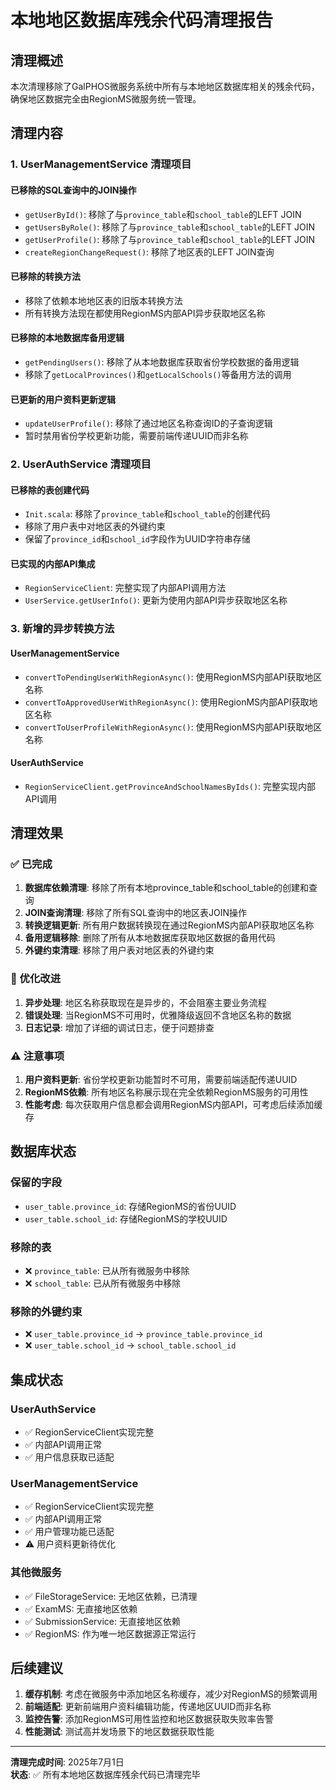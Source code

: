 # 本地地区数据库残余代码清理报告

## 清理概述
本次清理移除了GalPHOS微服务系统中所有与本地地区数据库相关的残余代码，确保地区数据完全由RegionMS微服务统一管理。

## 清理内容

### 1. UserManagementService 清理项目

#### 已移除的SQL查询中的JOIN操作
- `getUserById()`: 移除了与`province_table`和`school_table`的LEFT JOIN
- `getUsersByRole()`: 移除了与`province_table`和`school_table`的LEFT JOIN  
- `getUserProfile()`: 移除了与`province_table`和`school_table`的LEFT JOIN
- `createRegionChangeRequest()`: 移除了地区表的LEFT JOIN查询

#### 已移除的转换方法
- 移除了依赖本地地区表的旧版本转换方法
- 所有转换方法现在都使用RegionMS内部API异步获取地区名称

#### 已移除的本地数据库备用逻辑
- `getPendingUsers()`: 移除了从本地数据库获取省份学校数据的备用逻辑
- 移除了`getLocalProvinces()`和`getLocalSchools()`等备用方法的调用

#### 已更新的用户资料更新逻辑
- `updateUserProfile()`: 移除了通过地区名称查询ID的子查询逻辑
- 暂时禁用省份学校更新功能，需要前端传递UUID而非名称

### 2. UserAuthService 清理项目

#### 已移除的表创建代码
- `Init.scala`: 移除了`province_table`和`school_table`的创建代码
- 移除了用户表中对地区表的外键约束
- 保留了`province_id`和`school_id`字段作为UUID字符串存储

#### 已实现的内部API集成
- `RegionServiceClient`: 完整实现了内部API调用方法
- `UserService.getUserInfo()`: 更新为使用内部API异步获取地区名称

### 3. 新增的异步转换方法

#### UserManagementService
- `convertToPendingUserWithRegionAsync()`: 使用RegionMS内部API获取地区名称
- `convertToApprovedUserWithRegionAsync()`: 使用RegionMS内部API获取地区名称
- `convertToUserProfileWithRegionAsync()`: 使用RegionMS内部API获取地区名称

#### UserAuthService
- `RegionServiceClient.getProvinceAndSchoolNamesByIds()`: 完整实现内部API调用

## 清理效果

### ✅ 已完成
1. **数据库依赖清理**: 移除了所有本地province_table和school_table的创建和查询
2. **JOIN查询清理**: 移除了所有SQL查询中的地区表JOIN操作
3. **转换逻辑更新**: 所有用户数据转换现在通过RegionMS内部API获取地区名称
4. **备用逻辑移除**: 删除了所有从本地数据库获取地区数据的备用代码
5. **外键约束清理**: 移除了用户表对地区表的外键约束

### 🔧 优化改进
1. **异步处理**: 地区名称获取现在是异步的，不会阻塞主要业务流程
2. **错误处理**: 当RegionMS不可用时，优雅降级返回不含地区名称的数据
3. **日志记录**: 增加了详细的调试日志，便于问题排查

### ⚠️ 注意事项
1. **用户资料更新**: 省份学校更新功能暂时不可用，需要前端适配传递UUID
2. **RegionMS依赖**: 所有地区名称展示现在完全依赖RegionMS服务的可用性
3. **性能考虑**: 每次获取用户信息都会调用RegionMS内部API，可考虑后续添加缓存

## 数据库状态

### 保留的字段
- `user_table.province_id`: 存储RegionMS的省份UUID
- `user_table.school_id`: 存储RegionMS的学校UUID

### 移除的表
- ❌ `province_table`: 已从所有微服务中移除
- ❌ `school_table`: 已从所有微服务中移除

### 移除的外键约束
- ❌ `user_table.province_id` → `province_table.province_id`
- ❌ `user_table.school_id` → `school_table.school_id`

## 集成状态

### UserAuthService
- ✅ RegionServiceClient实现完整
- ✅ 内部API调用正常
- ✅ 用户信息获取已适配

### UserManagementService  
- ✅ RegionServiceClient实现完整
- ✅ 内部API调用正常
- ✅ 用户管理功能已适配
- ⚠️ 用户资料更新待优化

### 其他微服务
- ✅ FileStorageService: 无地区依赖，已清理
- ✅ ExamMS: 无直接地区依赖
- ✅ SubmissionService: 无直接地区依赖
- ✅ RegionMS: 作为唯一地区数据源正常运行

## 后续建议

1. **缓存机制**: 考虑在微服务中添加地区名称缓存，减少对RegionMS的频繁调用
2. **前端适配**: 更新前端用户资料编辑功能，传递地区UUID而非名称
3. **监控告警**: 添加RegionMS可用性监控和地区数据获取失败率告警
4. **性能测试**: 测试高并发场景下的地区数据获取性能

---
**清理完成时间**: 2025年7月1日  
**状态**: ✅ 所有本地地区数据库残余代码已清理完毕
